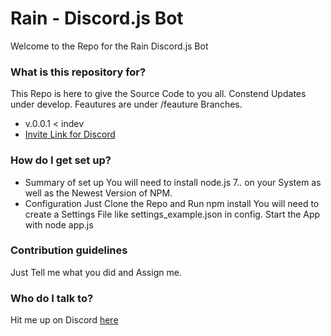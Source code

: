 # Rain - Discord.js Bot #

Welcome to the Repo for the Rain Discord.js Bot

### What is this repository for? ###

This Repo is here to give the Source Code to you all. Constend Updates under develop. Feautures are under /feauture Branches.
* v.0.0.1 < indev
* [Invite Link for Discord](https://discordapp.com/oauth2/authorize?client_id=297795379557040128&scope=bot&permissions=8)

### How do I get set up? ###

* Summary of set up
You will need to install node.js 7.*.* on your System as well as the Newest Version of NPM.
* Configuration
Just Clone the Repo and Run npm install
You will need to create a Settings File like settings_example.json in config.
Start the App with node app.js

### Contribution guidelines ###

Just Tell me what you did and Assign me.

### Who do I talk to? ###

Hit me up on Discord [here](https://discord.gg/sfZC8T4)
